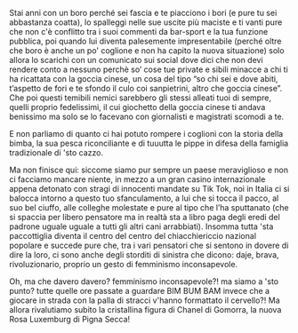 Stai anni con un boro perché sei fascia e te piacciono i bori (e pure tu sei abbastanza coatta), lo spalleggi nelle sue uscite più maciste e ti vanti pure che non c'è conflitto tra i suoi commenti da bar-sport e la tua funzione pubblica, poi quando lui diventa palesemente impresentabile (perché oltre che boro è anche un po' coglione e non ha capito la nuova situazione) solo allora lo scarichi con un comunicato sui social dove dici che non devi rendere conto a nessuno perchè so’ cose tue private e sibili minacce a chi ti ha ricattata con la goccia cinese, un cosa del tipo “so chi sei e dove abiti, t’aspetto de fori e te sfondo il culo coi  sanpietrini, altro che goccia cinese”. Che poi questi temibili nemici sarebbero gli stessi alleati tuoi di sempre, quelli proprio fedelissimi,  il cui giochetto della goccia cinese ti andava benissimo ma solo se lo facevano con giornalisti e magistrati scomodi a te.  

E non parliamo di quanto ci hai potuto rompere i coglioni con la storia della bimba, la sua pesca riconciliante e di tuuutta le pippe in difesa della famiglia tradizionale di 'sto cazzo. 

Ma non finisce qui: siccome siamo pur sempre un paese meraviglioso e non ci facciamo mancare niente, in mezzo a un gran casino internazionale appena detonato con stragi di innocenti mandate su Tik Tok, noi in Italia ci si balocca intorno a questo tuo sfanculamento, a lui che si tocca il pacco, al suo bel ciuffo, alle colleghe molestate e pure al tipo che l’ha sputtanato (che si spaccia per libero pensatore ma in realtà sta a libro paga degli eredi del padrone uguale uguale a tutti gli altri cani arrabbiati). 
Insomma tutta 'sta paccottiglia diventa il centro del centro del chiacchiericcio nazional popolare e succede pure che, tra i vari pensatori che si sentono in dovere di dire la loro, ci sono anche degli storditi di sinistra che dicono: daje, brava, rivoluzionario, proprio un gesto di femminismo inconsapevole.  

Oh, ma che davero davero? femminismo inconsapevole?! ma siamo a 'sto punto? tutte quelle ore passate a guardare BIM BUM BAM invece che a giocare in strada con la palla di stracci v'hanno formattato il cervello?! Ma  allora rivalutiamo subito la cristallina figura di Chanel di Gomorra, la nuova Rosa Luxemburg di Pigna Secca!   

